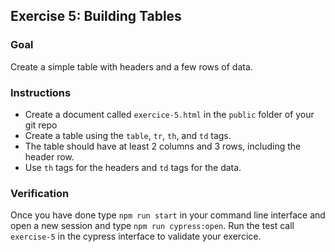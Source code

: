 ## Exercise 5: Building Tables

### Goal
Create a simple table with headers and a few rows of data.

### Instructions
- Create a document called `exercice-5.html` in the `public` folder of your git repo
- Create a table using the `table`, `tr`, `th`, and `td` tags.
- The table should have at least 2 columns and 3 rows, including the header row.
- Use `th` tags for the headers and `td` tags for the data.

### Verification
Once you have done type `npm run start` in your command line interface and open a new session and type `npm run cypress:open`.
Run the test call `exercise-5` in the cypress interface to validate your exercice.